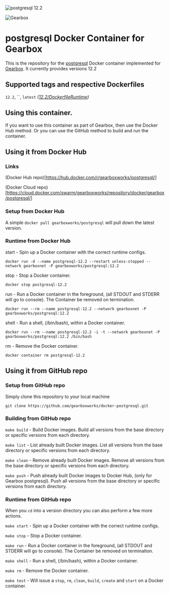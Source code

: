 ![postgresql 12.2](https://img.shields.io/badge/postgresql-12.2-green.svg)

![Gearbox](https://github.com/gearboxworks/gearbox.github.io/raw/master/Gearbox-100x.png)

# postgresql Docker Container for Gearbox
This is the repository for the [postgresql](https://www.postgresql.org/) Docker container implemented for [Gearbox](https://github.com/gearboxworks/gearbox).
It currently provides versions 12.2

## Supported tags and respective Dockerfiles

`12.2`, ``, `latest` _([12.2/DockerfileRuntime](https://github.com/gearboxworks/docker-postgresql/blob/master/12.2/DockerfileRuntime))_

## Using this container.
If you want to use this container as part of Gearbox, then use the Docker Hub method.
Or you can use the GitHub method to build and run the container.

## Using it from Docker Hub

### Links
(Docker Hub repo)[https://hub.docker.com/r/gearboxworks/postgresql/]

(Docker Cloud repo)[https://cloud.docker.com/swarm/gearboxworks/repository/docker/gearbox/postgresql/]

### Setup from Docker Hub
A simple `docker pull gearboxworks/postgresql` will pull down the latest version.

### Runtime from Docker Hub
start - Spin up a Docker container with the correct runtime configs.

`docker run -d --name postgresql-12.2 --restart unless-stopped --network gearboxnet -P gearboxworks/postgresql:12.2`

stop - Stop a Docker container.

`docker stop postgresql-12.2`

run - Run a Docker container in the foreground, (all STDOUT and STDERR will go to console). The Container be removed on termination.

`docker run --rm --name postgresql-12.2 --network gearboxnet -P gearboxworks/postgresql:12.2`

shell - Run a shell, (/bin/bash), within a Docker container.

`docker run --rm --name postgresql-12.2 -i -t --network gearboxnet -P gearboxworks/postgresql:12.2 /bin/bash`

rm - Remove the Docker container.

`docker container rm postgresql-12.2`

## Using it from GitHub repo

### Setup from GitHub repo
Simply clone this repository to your local machine

`git clone https://github.com/gearboxworks/docker-postgresql.git`

### Building from GitHub repo
`make build` - Build Docker images. Build all versions from the base directory or specific versions from each directory.

`make list` - List already built Docker images. List all versions from the base directory or specific versions from each directory.

`make clean` - Remove already built Docker images. Remove all versions from the base directory or specific versions from each directory.

`make push` - Push already built Docker images to Docker Hub, (only for Gearbox postgresql). Push all versions from the base directory or specific versions from each directory.

### Runtime from GitHub repo
When you `cd` into a version directory you can also perform a few more actions.

`make start` - Spin up a Docker container with the correct runtime configs.

`make stop` - Stop a Docker container.

`make run` - Run a Docker container in the foreground, (all STDOUT and STDERR will go to console). The Container be removed on termination.

`make shell` - Run a shell, (/bin/bash), within a Docker container.

`make rm` - Remove the Docker container.

`make test` - Will issue a `stop`, `rm`, `clean`, `build`, `create` and `start` on a Docker container.

